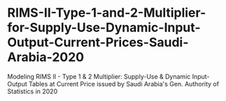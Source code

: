 # RIMS-II-Type-1-and-2-Multiplier-for-Supply-Use-Dynamic-Input-Output-Current-Prices-Saudi-Arabia-2020
Modeling RIMS II - Type 1 &amp; 2 Multiplier: Supply-Use &amp; Dynamic Input-Output Tables at Current Price issued by Saudi Arabia's Gen. Authority of Statistics in 2020
